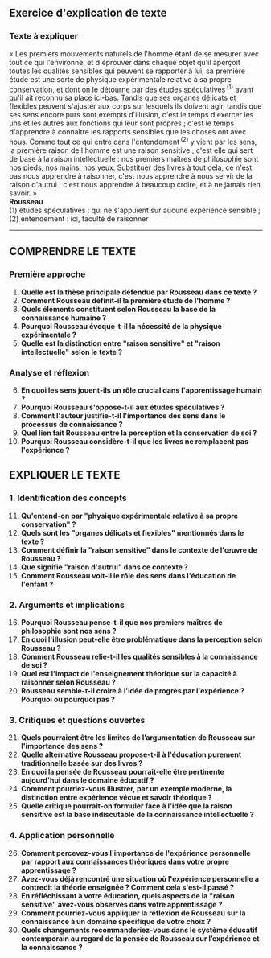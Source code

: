 ## Exercice d'explication de texte

### Texte à expliquer
« Les premiers mouvements naturels de l'homme étant de se mesurer avec tout ce qui l'environne, et d'éprouver dans chaque objet qu'il aperçoit toutes les qualités sensibles qui peuvent se rapporter à lui, sa première étude est une sorte de physique expérimentale relative à sa propre conservation, et dont on le détourne par des études spéculatives&#x202F;<sup>(1)</sup> avant qu'il ait reconnu sa place ici-bas. Tandis que ses organes délicats et flexibles peuvent s'ajuster aux corps sur lesquels ils doivent agir, tandis que ses sens encore purs sont exempts d'illusion, c'est le temps d'exercer les uns et les autres aux fonctions qui leur sont propres ; c'est le temps d'apprendre à connaître les rapports sensibles que les choses ont avec nous. Comme tout ce qui entre dans l'entendement&#x202F;<sup>(2)</sup> y vient par les sens, la première raison de l'homme est une raison sensitive ; c'est elle qui sert de base à la raison intellectuelle : nos premiers maîtres de philosophie sont nos pieds, nos mains, nos yeux. Substituer des livres à tout cela, ce n'est pas nous apprendre à raisonner, c'est nous apprendre à nous servir de la raison d'autrui ; c'est nous apprendre à beaucoup croire, et à ne jamais rien savoir. »<br/><b>Rousseau</b><br/>(1) études spéculatives : qui ne s'appuient sur aucune expérience sensible ; (2) entendement : ici, faculté de raisonner

---

## COMPRENDRE LE TEXTE

### Première approche

1. **Quelle est la thèse principale défendue par Rousseau dans ce texte ?**  
2. **Comment Rousseau définit-il la première étude de l'homme ?**  
3. **Quels éléments constituent selon Rousseau la base de la connaissance humaine ?**  
4. **Pourquoi Rousseau évoque-t-il la nécessité de la physique expérimentale ?**  
5. **Quelle est la distinction entre "raison sensitive" et "raison intellectuelle" selon le texte ?**  

### Analyse et réflexion

6. **En quoi les sens jouent-ils un rôle crucial dans l'apprentissage humain ?**  
7. **Pourquoi Rousseau s'oppose-t-il aux études spéculatives ?**  
8. **Comment l'auteur justifie-t-il l'importance des sens dans le processus de connaissance ?**  
9. **Quel lien fait Rousseau entre la perception et la conservation de soi ?**  
10. **Pourquoi Rousseau considère-t-il que les livres ne remplacent pas l'expérience ?**  

## EXPLIQUER LE TEXTE

### 1. Identification des concepts

11. **Qu'entend-on par "physique expérimentale relative à sa propre conservation" ?**  
12. **Quels sont les "organes délicats et flexibles" mentionnés dans le texte ?**  
13. **Comment définir la "raison sensitive" dans le contexte de l'œuvre de Rousseau ?**  
14. **Que signifie "raison d'autrui" dans ce contexte ?**  
15. **Comment Rousseau voit-il le rôle des sens dans l'éducation de l'enfant ?**  

### 2. Arguments et implications

16. **Pourquoi Rousseau pense-t-il que nos premiers maîtres de philosophie sont nos sens ?**  
17. **En quoi l'illusion peut-elle être problématique dans la perception selon Rousseau ?**  
18. **Comment Rousseau relie-t-il les qualités sensibles à la connaissance de soi ?**  
19. **Quel est l'impact de l'enseignement théorique sur la capacité à raisonner selon Rousseau ?**  
20. **Rousseau semble-t-il croire à l'idée de progrès par l'expérience ? Pourquoi ou pourquoi pas ?**  

### 3. Critiques et questions ouvertes

21. **Quels pourraient être les limites de l’argumentation de Rousseau sur l'importance des sens ?**  
22. **Quelle alternative Rousseau propose-t-il à l'éducation purement traditionnelle basée sur des livres ?**  
23. **En quoi la pensée de Rousseau pourrait-elle être pertinente aujourd'hui dans le domaine éducatif ?**  
24. **Comment pourriez-vous illustrer, par un exemple moderne, la distinction entre expérience vécue et savoir théorique ?**  
25. **Quelle critique pourrait-on formuler face à l'idée que la raison sensitive est la base indiscutable de la connaissance intellectuelle ?**  

### 4. Application personnelle

26. **Comment percevez-vous l'importance de l'expérience personnelle par rapport aux connaissances théoriques dans votre propre apprentissage ?**  
27. **Avez-vous déjà rencontré une situation où l'expérience personnelle a contredit la théorie enseignée ? Comment cela s'est-il passé ?**  
28. **En réfléchissant à votre éducation, quels aspects de la "raison sensitive" avez-vous observés dans votre apprentissage ?**  
29. **Comment pourriez-vous appliquer la réflexion de Rousseau sur la connaissance à un domaine spécifique de votre choix ?**  
30. **Quels changements recommanderiez-vous dans le système éducatif contemporain au regard de la pensée de Rousseau sur l’expérience et la connaissance ?**